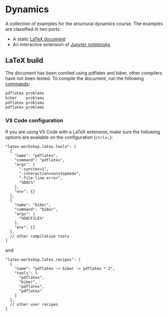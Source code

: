 # Dynamics
A collection of examples for the structural dynamics course. The examples are classified in two parts:
- A static [LaTeX document](https://github.com/miguelmaso/dynamics/blob/gh-pages/problems.pdf)
- An interactive extension of [Jupyter notebooks](ipython/README.md)

## LaTeX build
The document has been comiled using pdflatex and biber, other compilers have not been tested. To compile the document, run the following [commands](.github/workflows/build_pdf.sh):
```sh
pdflatex problems
biber    problems
pdflatex problems
pdflatex problems
```

### VS Code configuration
If you are using VS Code with a LaTeX extension, make sure the following options are available on the configuration (`ctrl`+`,`):
```jsonc
"latex-workshop.latex.tools": [
  {
    "name": "pdflatex",
    "command": "pdflatex",
    "args": [
      "-synctex=1",
      "-interaction=nonstopmode",
      "-file-line-error",
      "%DOC%"
    ],
    "env": {}
  },
  {
    "name": "biber",
    "command": "biber",
    "args": [
      "%DOCFILE%"
    ],
    "env": {}
  },
  // other compilation tools
]
```

and

```jsonc
"latex-workshop.latex.recipes": [
  {
    "name": "pdflatex -> biber -> pdflatex * 2",
    "tools": [
      "pdflatex",
      "biber",
      "pdflatex",
      "pdflatex"
    ]
  },
  // other user recipes
]
```
